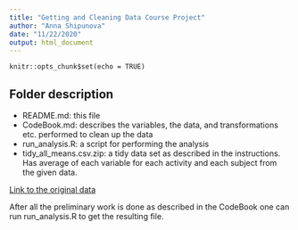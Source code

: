 ```yaml
---
title: "Getting and Cleaning Data Course Project"
author: "Anna Shipunova"
date: "11/22/2020"
output: html_document
---
```


```{r setup, include=FALSE}
knitr::opts_chunk$set(echo = TRUE)
```

## Folder description

* README.md: this file
* CodeBook.md: describes the variables, the data, and transformations etc. performed to clean up the data
* run_analysis.R: a script for performing the analysis
* tidy_all_means.csv.zip: a tidy data set as described in the instructions. Has average of each variable for each activity and each subject from the given data.

[Link to the original data](http://archive.ics.uci.edu/ml/machine-learning-databases/00240/)

After all the preliminary work is done as described in the CodeBook one can run run_analysis.R to get the resulting file.
